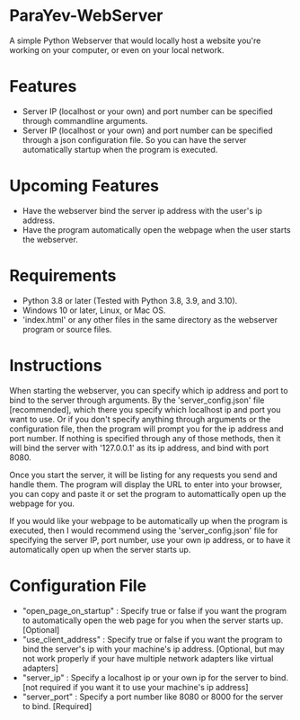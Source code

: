 # ParaYev-WebServer
A simple Python Webserver that would locally host a website you're working on your computer, or even on your local network.

# Features
* Server IP (localhost or your own) and port number can be specified through commandline arguments.
* Server IP (localhost or your own) and port number can be specified through a json configuration file. So you can have the server automatically startup when the program is executed.

# Upcoming Features
* Have the webserver bind the server ip address with the user's ip address.
* Have the program automatically open the webpage when the user starts the webserver.

# Requirements
* Python 3.8 or later (Tested with Python 3.8, 3.9, and 3.10).
* Windows 10 or later, Linux, or Mac OS.
* 'index.html' or any other files in the same directory as the webserver program or source files.

# Instructions
When starting the webserver, you can specify which ip address and port to bind to the server through arguments. By the 'server_config.json' file [recommended], which there you specify which localhost ip and port you want to use. Or if you don't specify anything through arguments or the configuration file, then the program will prompt you for the ip address and port number. If nothing is specified through any of those methods, then it will bind the server with '127.0.0.1' as its ip address, and bind with port 8080.

Once you start the server, it will be listing for any requests you send and handle them. The program will display the URL to enter into your browser, you can copy and paste it or set the program to automattically open up the webpage for you.

If you would like your webpage to be automatically up when the program is executed, then I would recommend using the 'server_config.json' file for specifying the server IP, port number, use your own ip address, or to have it automatically open up when the server starts up.

# Configuration File
* "open_page_on_startup" : Specify true or false if you want the program to automatically open the web page for you when the server starts up. [Optional]
* "use_client_address" : Specify true or false if you want the program to bind the server's ip with your machine's ip address. [Optional, but may not work properly if your have multiple network adapters like virtual adapters]
* "server_ip" : Specify a localhost ip or your own ip for the server to bind. [not required if you want it to use your machine's ip address]
* "server_port" : Specify a port number like 8080 or 8000 for the server to bind. [Required]
